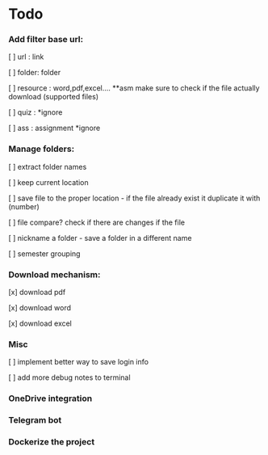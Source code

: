 # Todo

### Add filter base url:

[ ] url : link

[ ] folder: folder

[ ] resource : word,pdf,excel.... \*\*asm
make sure to check if the file actually download (supported files)

[ ] quiz : \*ignore

[ ] ass : assignment \*ignore

### Manage folders:

[ ] extract folder names

[ ] keep current location

[ ] save file to the proper location - if the file already exist it duplicate it with (number)

[ ] file compare? check if there are changes if the file

[ ] nickname a folder - save a folder in a different name

[ ] semester grouping

### Download mechanism:

[x] download pdf

[x] download word

[x] download excel

### Misc

[ ] implement better way to save login info

[ ] add more debug notes to terminal

### OneDrive integration

### Telegram bot

### Dockerize the project

